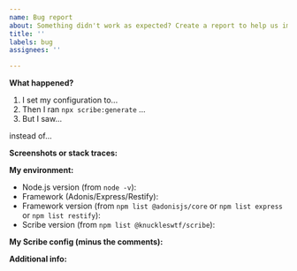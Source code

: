 ```yaml
---
name: Bug report
about: Something didn't work as expected? Create a report to help us improve.
title: ''
labels: bug
assignees: ''

---
```


**What happened?**
1. I set my configuration to...
2. Then I ran `npx scribe:generate` ...
3. But I saw...

instead of...


**Screenshots or stack traces:**


**My environment:**
- Node.js version (from `node -v`):
- Framework (Adonis/Express/Restify):
- Framework version (from `npm list @adonisjs/core` or `npm list express` or `npm list restify`):
- Scribe version (from `npm list @knuckleswtf/scribe`):

**My Scribe config (minus the comments):**


**Additional info:**